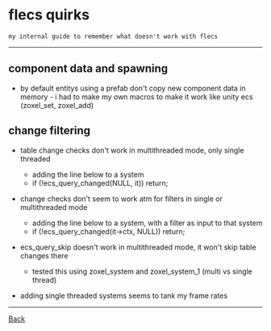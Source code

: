 # flecs quirks

    my internal guide to remember what doesn't work with flecs

-----

## component data and spawning

- by default entitys using a prefab don't copy new component data in memory
        - i had to make my own macros to make it work like unity ecs (zoxel_set, zoxel_add)

## change filtering

- table change checks don't work in multithreaded mode, only single threaded
    - adding the line below to a system
    - if (!ecs_query_changed(NULL, it)) return;

- change checks don't seem to work atm for filters in single or multithreaded mode
    - adding the line below to a system, with a filter as input to that system
    - if (!ecs_query_changed(it->ctx, NULL)) return;

- ecs_query_skip doesn't work in multithreaded mode, it won't skip table changes there
    - tested this using zoxel_system and zoxel_system_1 (multi vs single thread)

- adding single threaded systems seems to tank my frame rates

-----

[Back](../readme.md)